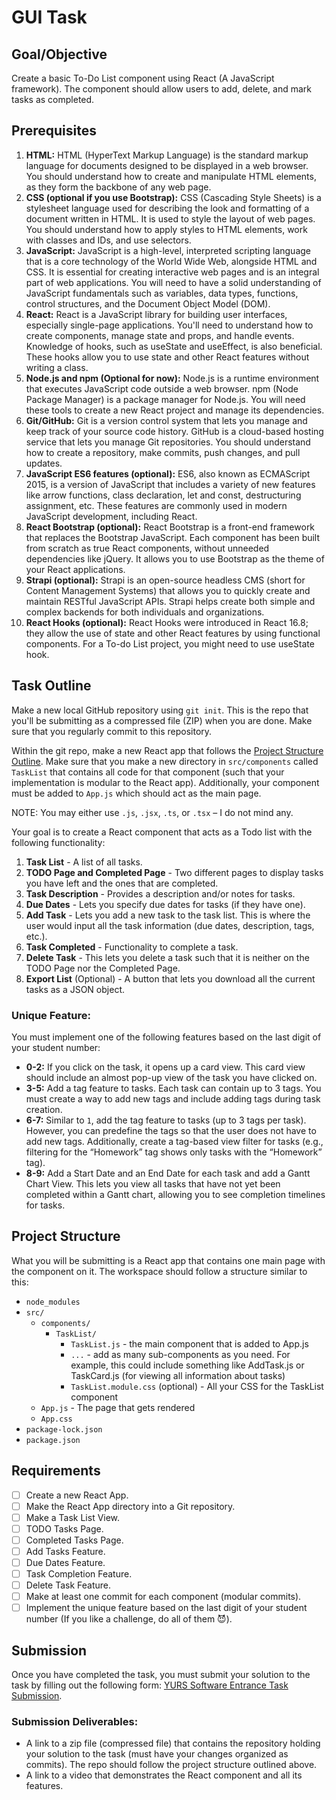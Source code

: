 # GUI Task

## Goal/Objective

Create a basic To-Do List component using React (A JavaScript framework). The component should allow users to add, delete, and mark tasks as completed.

## Prerequisites

1. **HTML:** HTML (HyperText Markup Language) is the standard markup language for documents designed to be displayed in a web browser. You should understand how to create and manipulate HTML elements, as they form the backbone of any web page.
2. **CSS (optional if you use Bootstrap):** CSS (Cascading Style Sheets) is a stylesheet language used for describing the look and formatting of a document written in HTML. It is used to style the layout of web pages. You should understand how to apply styles to HTML elements, work with classes and IDs, and use selectors.
3. **JavaScript:** JavaScript is a high-level, interpreted scripting language that is a core technology of the World Wide Web, alongside HTML and CSS. It is essential for creating interactive web pages and is an integral part of web applications. You will need to have a solid understanding of JavaScript fundamentals such as variables, data types, functions, control structures, and the Document Object Model (DOM).
4. **React:** React is a JavaScript library for building user interfaces, especially single-page applications. You'll need to understand how to create components, manage state and props, and handle events. Knowledge of hooks, such as useState and useEffect, is also beneficial. These hooks allow you to use state and other React features without writing a class.
5. **Node.js and npm (Optional for now):** Node.js is a runtime environment that executes JavaScript code outside a web browser. npm (Node Package Manager) is a package manager for Node.js. You will need these tools to create a new React project and manage its dependencies.
6. **Git/GitHub:** Git is a version control system that lets you manage and keep track of your source code history. GitHub is a cloud-based hosting service that lets you manage Git repositories. You should understand how to create a repository, make commits, push changes, and pull updates.
7. **JavaScript ES6 features (optional):** ES6, also known as ECMAScript 2015, is a version of JavaScript that includes a variety of new features like arrow functions, class declaration, let and const, destructuring assignment, etc. These features are commonly used in modern JavaScript development, including React.
8. **React Bootstrap (optional):** React Bootstrap is a front-end framework that replaces the Bootstrap JavaScript. Each component has been built from scratch as true React components, without unneeded dependencies like jQuery. It allows you to use Bootstrap as the theme of your React applications.
9. **Strapi (optional):** Strapi is an open-source headless CMS (short for Content Management Systems) that allows you to quickly create and maintain RESTful JavaScript APIs. Strapi helps create both simple and complex backends for both individuals and organizations.
10. **React Hooks (optional):** React Hooks were introduced in React 16.8; they allow the use of state and other React features by using functional components. For a To-do List project, you might need to use useState hook.

## Task Outline

Make a new local GitHub repository using `git init`. This is the repo that you'll be submitting as a compressed file (ZIP) when you are done. Make sure that you regularly commit to this repository.

Within the git repo, make a new React app that follows the [Project Structure Outline](https://www.notion.so/GUI-Task-902f3ab43f304b319428e18c0dc91a66?pvs=21). Make sure that you make a new directory in `src/components` called `TaskList` that contains all code for that component (such that your implementation is modular to the React app). Additionally, your component must be added to `App.js` which should act as the main page.

NOTE: You may either use `.js`, `.jsx`, `.ts`, or `.tsx` – I do not mind any.

Your goal is to create a React component that acts as a Todo list with the following functionality:

1. **Task List** - A list of all tasks.
2. **TODO Page and Completed Page** - Two different pages to display tasks you have left and the ones that are completed.
3. **Task Description** - Provides a description and/or notes for tasks.
4. **Due Dates** - Lets you specify due dates for tasks (if they have one).
5. **Add Task** - Lets you add a new task to the task list. This is where the user would input all the task information (due dates, description, tags, etc.).
6. **Task Completed** - Functionality to complete a task.
7. **Delete Task** - This lets you delete a task such that it is neither on the TODO Page nor the Completed Page.
8. **Export List** (Optional) - A button that lets you download all the current tasks as a JSON object.

### Unique Feature:

You must implement one of the following features based on the last digit of your student number:

- **0-2:** If you click on the task, it opens up a card view. This card view should include an almost pop-up view of the task you have clicked on.
- **3-5:** Add a tag feature to tasks. Each task can contain up to 3 tags. You must create a way to add new tags and include adding tags during task creation.
- **6-7:** Similar to `1`, add the tag feature to tasks (up to 3 tags per task). However, you can predefine the tags so that the user does not have to add new tags. Additionally, create a tag-based view filter for tasks (e.g., filtering for the “Homework” tag shows only tasks with the “Homework” tag).
- **8-9:** Add a Start Date and an End Date for each task and add a Gantt Chart View. This lets you view all tasks that have not yet been completed within a Gantt chart, allowing you to see completion timelines for tasks.

## Project Structure

What you will be submitting is a React app that contains one main page with the component on it. The workspace should follow a structure similar to this:

- `node_modules`
- `src/`
    - `components/`
        - `TaskList/`
            - `TaskList.js` - the main component that is added to App.js
            - `...` - add as many sub-components as you need. For example, this could include something like AddTask.js or TaskCard.js (for viewing all information about tasks)
            - `TaskList.module.css` (optional) - All your CSS for the TaskList component
    - `App.js` - The page that gets rendered
    - `App.css`
- `package-lock.json`
- `package.json`

## Requirements

- [ ] Create a new React App.
- [ ] Make the React App directory into a Git repository.
- [ ] Make a Task List View.
- [ ] TODO Tasks Page.
- [ ] Completed Tasks Page.
- [ ] Add Tasks Feature.
- [ ] Due Dates Feature.
- [ ] Task Completion Feature.
- [ ] Delete Task Feature.
- [ ] Make at least one commit for each component (modular commits).
- [ ] Implement the unique feature based on the last digit of your student number (If you like a challenge, do all of them 😈).

## Submission

Once you have completed the task, you must submit your solution to the task by filling out the following form: [YURS Software Entrance Task Submission](https://forms.gle/rt4sNMuXR9Ve1uSS7).

### Submission Deliverables:

- A link to a zip file (compressed file) that contains the repository holding your solution to the task (must have your changes organized as commits). The repo should follow the project structure outlined above.
- A link to a video that demonstrates the React component and all its features.
